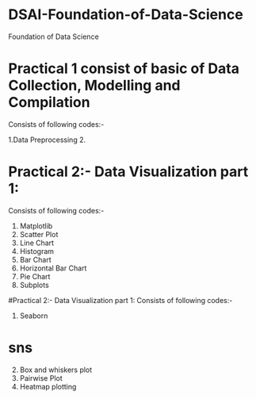 # DSAI-Foundation-of-Data-Science
Foundation of Data Science



# Practical 1 consist of basic of Data Collection, Modelling and Compilation

Consists of following codes:-

1.Data Preprocessing
2. 

# Practical 2:- Data Visualization part 1:
Consists of following codes:-
1. Matplotlib
2. Scatter Plot
3. Line  Chart
4. Histogram
5. Bar Chart
6. Horizontal Bar Chart
7. Pie Chart
8. Subplots


#Practical 2:- Data Visualization part 1:
Consists of following codes:-

1. Seaborn
  # sns
2. Box and whiskers plot
3. Pairwise Plot
4. Heatmap plotting
